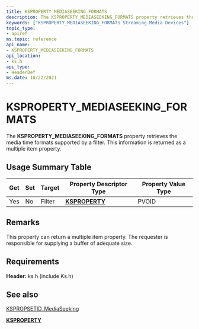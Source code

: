 ```yaml
---
title: KSPROPERTY_MEDIASEEKING_FORMATS
description: The KSPROPERTY_MEDIASEEKING_FORMATS property retrieves the media time formats supported by a filter. This information is returned as a multiple item property.
keywords: ["KSPROPERTY_MEDIASEEKING_FORMATS Streaming Media Devices"]
topic_type:
- apiref
ms.topic: reference
api_name:
- KSPROPERTY_MEDIASEEKING_FORMATS
api_location:
- ks.h
api_type:
- HeaderDef
ms.date: 10/22/2021
---
```


# KSPROPERTY_MEDIASEEKING_FORMATS

The **KSPROPERTY_MEDIASEEKING_FORMATS** property retrieves the media time formats supported by a filter. This information is returned as a multiple item property.

## Usage Summary Table

| Get | Set | Target | Property Descriptor Type | Property Value Type |
|--|--|--|--|--|
| Yes | No | Filter | [**KSPROPERTY**](./ksproperty-structure.md) | PVOID |

## Remarks

This property can return a multiple item property. The requester is responsible for supplying a buffer of adequate size.

## Requirements

**Header:** ks.h (include Ks.h)

## See also

[KSPROPSETID_MediaSeeking](kspropsetid-mediaseeking.md)

[**KSPROPERTY**](./ksproperty-structure.md)